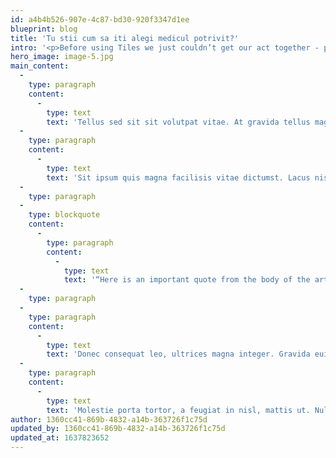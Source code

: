 ```yaml
---
id: a4b4b526-907e-4c87-bd30-920f3347d1ee
blueprint: blog
title: 'Tu stii cum sa iti alegi medicul potrivit?'
intro: '<p>Before using Tiles we just couldn’t get our act together - productivity was low and the place was a mess. After Tiles, we became MVP of our chosen field</p>'
hero_image: image-5.jpg
main_content:
  -
    type: paragraph
    content:
      -
        type: text
        text: 'Tellus sed sit sit volutpat vitae. At gravida tellus magnis integer mollis augue ullamcorper. Montes, vitae integer nullam nibh neque, mauris, donec tincidunt amet. Velit lobortis donec mauris venenatis venenatis porttitor turpis pellentesque. Platea mauris aliquet condimentum cras. Egestas nunc blandit adipiscing volutpat ut in fermentum. Nulla tempus suspendisse viverra diam nulla quis sollicitudin.'
  -
    type: paragraph
    content:
      -
        type: text
        text: 'Sit ipsum quis magna facilisis vitae dictumst. Lacus nisl sagittis, lacus sit. Quisque semper condimentum eget metus, scelerisque fermentum magna. Phasellus tempor aliquam ultricies sed. Diam, aliquet venenatis neque nisl proin aliquet nisl erat. Aliquet vitae adipiscing vel, gravida nullam. Nec arcu, consequat habitasse enim eget nunc duis a ut. Fermentum turpis dui lobortis lectus rhoncus ut. Sapien blandit facilisis aliquet arcu.'
  -
    type: paragraph
  -
    type: blockquote
    content:
      -
        type: paragraph
        content:
          -
            type: text
            text: '“Here is an important quote from the body of the article that is worth highlighting. It is colored with the primary color so you really can’t ignore it.”'
  -
    type: paragraph
  -
    type: paragraph
    content:
      -
        type: text
        text: 'Donec consequat leo, ultrices magna integer. Gravida euismod vulputate imperdiet vitae, quis sagittis iaculis netus. Aliquam a maecenas in in. Mauris mauris faucibus pulvinar phasellus sit gravida ullamcorper ante. Risus integer tempor sollicitudin tempus porttitor tellus auctor phasellus hendrerit. Dolor et, est ipsum sed. Velit risus pellentesque dolor amet. Nibh duis nunc etiam hendrerit. Ipsum, ut ut scelerisque commodo, blandit. Interdum risus tempus turpis aliquam urna, vel orci sed. Ullamcorper condimentum accumsan, id neque.'
  -
    type: paragraph
    content:
      -
        type: text
        text: 'Molestie porta tortor, a feugiat in nisl, mattis ut. Nulla malesuada leo libero, tristique odio ipsum, elit mollis cursus. Fermentum, euismod maecenas nec vel venenatis. Lacus, id id felis molestie. Adipiscing auctor sed amet consectetur lobortis vitae quisque. Bibendum vitae morbi vitae euismod. Vestibulum molestie elit sollicitudin vel id nisi, mauris, ut. Bibendum egestas cras ultrices dui volutpat. Morbi nisl ut risus ac semper.'
author: 1360cc41-869b-4832-a14b-363726f1c75d
updated_by: 1360cc41-869b-4832-a14b-363726f1c75d
updated_at: 1637823652
---
```

